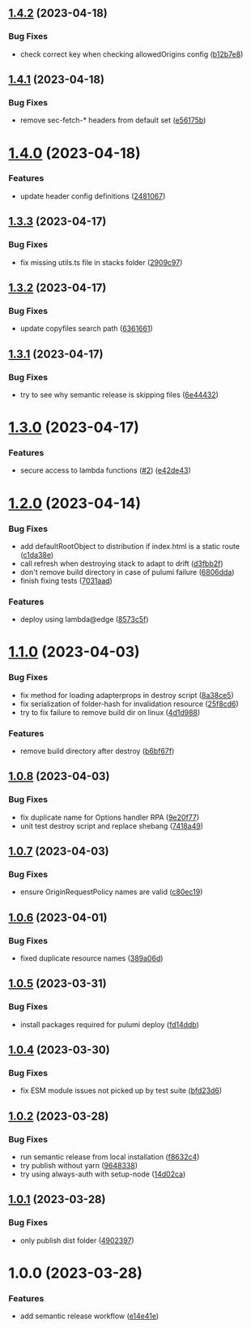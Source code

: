 ## [1.4.2](https://github.com/Data-Only-Greater/sveltekit-adapter-aws-pulumi/compare/v1.4.1...v1.4.2) (2023-04-18)


### Bug Fixes

* check correct key when checking allowedOrigins config ([b12b7e8](https://github.com/Data-Only-Greater/sveltekit-adapter-aws-pulumi/commit/b12b7e8b91dd673f9f877d4f0f05afbd197f47c0))

## [1.4.1](https://github.com/Data-Only-Greater/sveltekit-adapter-aws-pulumi/compare/v1.4.0...v1.4.1) (2023-04-18)


### Bug Fixes

* remove sec-fetch-* headers from default set ([e56175b](https://github.com/Data-Only-Greater/sveltekit-adapter-aws-pulumi/commit/e56175b40eaa071e54a3e182c8fda35e13eeb315))

# [1.4.0](https://github.com/Data-Only-Greater/sveltekit-adapter-aws-pulumi/compare/v1.3.3...v1.4.0) (2023-04-18)


### Features

* update header config definitions ([2481067](https://github.com/Data-Only-Greater/sveltekit-adapter-aws-pulumi/commit/2481067daabf1b46571a83aa2ef7b1b1bad56890))

## [1.3.3](https://github.com/Data-Only-Greater/sveltekit-adapter-aws-pulumi/compare/v1.3.2...v1.3.3) (2023-04-17)


### Bug Fixes

* fix missing utils.ts file in stacks folder ([2909c97](https://github.com/Data-Only-Greater/sveltekit-adapter-aws-pulumi/commit/2909c97d87c53e30c591ac2f0c81e94c68f84159))

## [1.3.2](https://github.com/Data-Only-Greater/sveltekit-adapter-aws-pulumi/compare/v1.3.1...v1.3.2) (2023-04-17)


### Bug Fixes

* update copyfiles search path ([6361661](https://github.com/Data-Only-Greater/sveltekit-adapter-aws-pulumi/commit/6361661f854e0d285dededc98addf771d8faad19))

## [1.3.1](https://github.com/Data-Only-Greater/sveltekit-adapter-aws-pulumi/compare/v1.3.0...v1.3.1) (2023-04-17)


### Bug Fixes

* try to see why semantic release is skipping files ([6e44432](https://github.com/Data-Only-Greater/sveltekit-adapter-aws-pulumi/commit/6e44432f4a3f79915eabb5ea58308566147bb417))

# [1.3.0](https://github.com/Data-Only-Greater/sveltekit-adapter-aws-pulumi/compare/v1.2.0...v1.3.0) (2023-04-17)


### Features

* secure access to lambda functions ([#2](https://github.com/Data-Only-Greater/sveltekit-adapter-aws-pulumi/issues/2)) ([e42de43](https://github.com/Data-Only-Greater/sveltekit-adapter-aws-pulumi/commit/e42de434d849580f4ecd69a2a4c1574ccfa7f235))

# [1.2.0](https://github.com/Data-Only-Greater/sveltekit-adapter-aws-pulumi/compare/v1.1.0...v1.2.0) (2023-04-14)


### Bug Fixes

* add defaultRootObject to distribution if index.html is a static route ([c1da38e](https://github.com/Data-Only-Greater/sveltekit-adapter-aws-pulumi/commit/c1da38e9ca6d22294a083c34a3c6ef1b9f903803))
* call refresh when destroying stack to adapt to drift ([d3fbb2f](https://github.com/Data-Only-Greater/sveltekit-adapter-aws-pulumi/commit/d3fbb2f643c64a1cef504646f86de8e292e5087c))
* don't remove build directory in case of pulumi failure ([6806dda](https://github.com/Data-Only-Greater/sveltekit-adapter-aws-pulumi/commit/6806dda722d40d2135c7d2b360f72a9671e9f0ea))
* finish fixing tests ([7031aad](https://github.com/Data-Only-Greater/sveltekit-adapter-aws-pulumi/commit/7031aadb731e09766c77691ecfe6752866ce76de))


### Features

* deploy using lambda@edge ([8573c5f](https://github.com/Data-Only-Greater/sveltekit-adapter-aws-pulumi/commit/8573c5f8887b00462159cf4ee369a2d077d8b282))

# [1.1.0](https://github.com/Data-Only-Greater/sveltekit-adapter-aws-pulumi/compare/v1.0.8...v1.1.0) (2023-04-03)


### Bug Fixes

* fix method for loading adapterprops in destroy script ([8a38ce5](https://github.com/Data-Only-Greater/sveltekit-adapter-aws-pulumi/commit/8a38ce5d362bb5127110e0f266c14508cda5a0ae))
* fix serialization of folder-hash for invalidation resource ([25f8cd6](https://github.com/Data-Only-Greater/sveltekit-adapter-aws-pulumi/commit/25f8cd689baff098d684665886606fe8283d988b))
* try to fix failure to remove build dir on linux ([4d1d988](https://github.com/Data-Only-Greater/sveltekit-adapter-aws-pulumi/commit/4d1d98876e8dc13ca7eeb5e740c61b11ac9a59ed))


### Features

* remove build directory after destroy ([b6bf67f](https://github.com/Data-Only-Greater/sveltekit-adapter-aws-pulumi/commit/b6bf67febf26e73d654b9304bb34adb9b2b90853))

## [1.0.8](https://github.com/Data-Only-Greater/sveltekit-adapter-aws-pulumi/compare/v1.0.7...v1.0.8) (2023-04-03)


### Bug Fixes

* fix duplicate name for Options handler RPA ([9e20f77](https://github.com/Data-Only-Greater/sveltekit-adapter-aws-pulumi/commit/9e20f77bb9ee0deb0ed2ecdb7d509c150567a318))
* unit test destroy script and replace shebang ([7418a49](https://github.com/Data-Only-Greater/sveltekit-adapter-aws-pulumi/commit/7418a492fecd67fb2dc8ab8c34f6542e88e84654))

## [1.0.7](https://github.com/Data-Only-Greater/sveltekit-adapter-aws-pulumi/compare/v1.0.6...v1.0.7) (2023-04-03)


### Bug Fixes

* ensure OriginRequestPolicy names are valid ([c80ec19](https://github.com/Data-Only-Greater/sveltekit-adapter-aws-pulumi/commit/c80ec19c68519e7c92805c3a225f9e7bcd8b8f5c))

## [1.0.6](https://github.com/Data-Only-Greater/sveltekit-adapter-aws-pulumi/compare/v1.0.5...v1.0.6) (2023-04-01)


### Bug Fixes

* fixed duplicate resource names ([389a06d](https://github.com/Data-Only-Greater/sveltekit-adapter-aws-pulumi/commit/389a06d3cf373523159928ceba52f4a2e44b0ee8))

## [1.0.5](https://github.com/Data-Only-Greater/sveltekit-adapter-aws-pulumi/compare/v1.0.4...v1.0.5) (2023-03-31)


### Bug Fixes

* install packages required for pulumi deploy ([fd14ddb](https://github.com/Data-Only-Greater/sveltekit-adapter-aws-pulumi/commit/fd14ddbcde5dc1dfd63be1cbd5425c7a65198b6d))

## [1.0.4](https://github.com/Data-Only-Greater/sveltekit-adapter-aws-pulumi/compare/v1.0.3...v1.0.4) (2023-03-30)


### Bug Fixes

* fix ESM module issues not picked up by test suite ([bfd23d6](https://github.com/Data-Only-Greater/sveltekit-adapter-aws-pulumi/commit/bfd23d6993551d5932009518c157c8fb3b2fbc86))

## [1.0.2](https://github.com/Data-Only-Greater/sveltekit-adapter-aws-pulumi/compare/v1.0.1...v1.0.2) (2023-03-28)


### Bug Fixes

* run semantic release from local installation ([f8632c4](https://github.com/Data-Only-Greater/sveltekit-adapter-aws-pulumi/commit/f8632c449f2f3bed5564514658fa6763b022fa36))
* try publish without yarn ([9648338](https://github.com/Data-Only-Greater/sveltekit-adapter-aws-pulumi/commit/9648338c8f65a3e4281cf1bfd020f06460f7710a))
* try using always-auth with setup-node ([14d02ca](https://github.com/Data-Only-Greater/sveltekit-adapter-aws-pulumi/commit/14d02cadd144f376c9b176f62d45f5395a35b0c5))

## [1.0.1](https://github.com/Data-Only-Greater/sveltekit-adapter-aws-pulumi/compare/v1.0.0...v1.0.1) (2023-03-28)


### Bug Fixes

* only publish dist folder ([4902397](https://github.com/Data-Only-Greater/sveltekit-adapter-aws-pulumi/commit/4902397340878702748abe4b13979d4baf5e3e45))

# 1.0.0 (2023-03-28)


### Features

* add semantic release workflow ([e14e41e](https://github.com/Data-Only-Greater/sveltekit-adapter-aws-pulumi/commit/e14e41ef67246bc386b5cf7a20a1e2e950456595))
